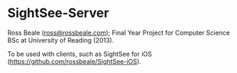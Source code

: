 **SightSee-Server**
================
Ross Beale (ross@rossbeale.com); Final Year Project for Computer Science BSc at University of Reading (2013).

To be used with clients, such as SightSee for iOS (https://github.com/rossbeale/SightSee-iOS).